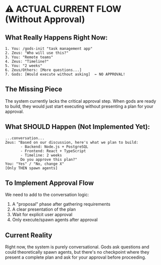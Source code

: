 # ⚠️ ACTUAL CURRENT FLOW (Without Approval)

## What Really Happens Right Now:

```
1. You: /gods-init "task management app"
2. Zeus: "Who will use this?"
3. You: "Remote teams"
4. Zeus: "Timeline?"
5. You: "2 weeks"
6. Zeus/Others: [More questions...]
7. Gods: [Would execute without asking]  ← NO APPROVAL!
```

## The Missing Piece

The system currently lacks the critical approval step. When gods are ready to build, they would just start executing without presenting a plan for your approval.

## What SHOULD Happen (Not Implemented Yet):

```
...conversation...
Zeus: "Based on our discussion, here's what we plan to build:
       - Backend: Node.js + PostgreSQL
       - Frontend: React + TypeScript
       - Timeline: 2 weeks
       Do you approve this plan?"
You: "Yes" / "No, change X"
[Only THEN spawn agents]
```

## To Implement Approval Flow

We need to add to the conversation logic:

1. A "proposal" phase after gathering requirements
2. A clear presentation of the plan
3. Wait for explicit user approval
4. Only execute/spawn agents after approval

## Current Reality

Right now, the system is purely conversational. Gods ask questions and could theoretically spawn agents, but there's no checkpoint where they present a complete plan and ask for your approval before proceeding.